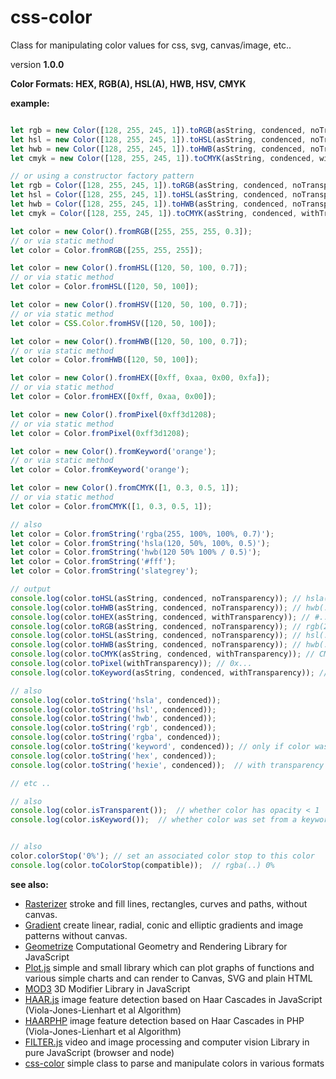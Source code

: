 css-color
=========

Class for manipulating color values for css, svg, canvas/image, etc..

version **1.0.0**

**Color Formats: HEX, RGB(A), HSL(A), HWB, HSV, CMYK**

**example:**

```javascript

let rgb = new Color([128, 255, 245, 1]).toRGB(asString, condenced, noTransparency);
let hsl = new Color([128, 255, 245, 1]).toHSL(asString, condenced, noTransparency);
let hwb = new Color([128, 255, 245, 1]).toHWB(asString, condenced, noTransparency);
let cmyk = new Color([128, 255, 245, 1]).toCMYK(asString, condenced, withTransparency);

// or using a constructor factory pattern
let rgb = Color([128, 255, 245, 1]).toRGB(asString, condenced, noTransparency);
let hsl = Color([128, 255, 245, 1]).toHSL(asString, condenced, noTransparency);
let hwb = Color([128, 255, 245, 1]).toHWB(asString, condenced, noTransparency);
let cmyk = Color([128, 255, 245, 1]).toCMYK(asString, condenced, withTransparency);

let color = new Color().fromRGB([255, 255, 255, 0.3]);
// or via static method
let color = Color.fromRGB([255, 255, 255]);

let color = new Color().fromHSL([120, 50, 100, 0.7]);
// or via static method
let color = Color.fromHSL([120, 50, 100]);

let color = new Color().fromHSV([120, 50, 100, 0.7]);
// or via static method
let color = CSS.Color.fromHSV([120, 50, 100]);

let color = new Color().fromHWB([120, 50, 100, 0.7]);
// or via static method
let color = Color.fromHWB([120, 50, 100]);

let color = new Color().fromHEX([0xff, 0xaa, 0x00, 0xfa]);
// or via static method
let color = Color.fromHEX([0xff, 0xaa, 0x00]);

let color = new Color().fromPixel(0xff3d1208);
// or via static method
let color = Color.fromPixel(0xff3d1208);

let color = new Color().fromKeyword('orange');
// or via static method
let color = Color.fromKeyword('orange');

let color = new Color().fromCMYK([1, 0.3, 0.5, 1]);
// or via static method
let color = Color.fromCMYK([1, 0.3, 0.5, 1]);

// also
let color = Color.fromString('rgba(255, 100%, 100%, 0.7)');
let color = Color.fromString('hsla(120, 50%, 100%, 0.5)');
let color = Color.fromString('hwb(120 50% 100% / 0.5)');
let color = Color.fromString('#fff');
let color = Color.fromString('slategrey');

// output
console.log(color.toHSL(asString, condenced, noTransparency)); // hsla(..)
console.log(color.toHWB(asString, condenced, noTransparency)); // hwb(..)
console.log(color.toHEX(asString, condenced, withTransparency)); // #..
console.log(color.toRGB(asString, condenced, noTransparency)); // rgb(255, 255, 255)
console.log(color.toHSL(asString, condenced, noTransparency)); // hsl(..)
console.log(color.toHWB(asString, condenced, noTransparency)); // hwb(..)
console.log(color.toCMYK(asString, condenced, withTransparency)); // CMYK: [..]
console.log(color.toPixel(withTransparency)); // 0x...
console.log(color.toKeyword(asString, condenced, withTransparency)); // only if color was set from keyword

// also
console.log(color.toString('hsla', condenced));
console.log(color.toString('hsl', condenced));
console.log(color.toString('hwb', condenced));
console.log(color.toString('rgb', condenced));
console.log(color.toString('rgba', condenced));
console.log(color.toString('keyword', condenced)); // only if color was set from keyword
console.log(color.toString('hex', condenced));
console.log(color.toString('hexie', condenced));  // with transparency added

// etc ..

// also
console.log(color.isTransparent());  // whether color has opacity < 1
console.log(color.isKeyword());  // whether color was set from a keyword


// also
color.colorStop('0%'); // set an associated color stop to this color
console.log(color.toColorStop(compatible));  // rgba(..) 0%

```

**see also:**

* [Rasterizer](https://github.com/foo123/Rasterizer) stroke and fill lines, rectangles, curves and paths, without canvas.
* [Gradient](https://github.com/foo123/Gradient) create linear, radial, conic and elliptic gradients and image patterns without canvas.
* [Geometrize](https://github.com/foo123/Geometrize) Computational Geometry and Rendering Library for JavaScript
* [Plot.js](https://github.com/foo123/Plot.js) simple and small library which can plot graphs of functions and various simple charts and can render to Canvas, SVG and plain HTML
* [MOD3](https://github.com/foo123/MOD3) 3D Modifier Library in JavaScript
* [HAAR.js](https://github.com/foo123/HAAR.js) image feature detection based on Haar Cascades in JavaScript (Viola-Jones-Lienhart et al Algorithm)
* [HAARPHP](https://github.com/foo123/HAARPHP) image feature detection based on Haar Cascades in PHP (Viola-Jones-Lienhart et al Algorithm)
* [FILTER.js](https://github.com/foo123/FILTER.js) video and image processing and computer vision Library in pure JavaScript (browser and node)
* [css-color](https://github.com/foo123/css-color) simple class to parse and manipulate colors in various formats
